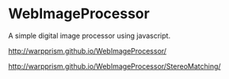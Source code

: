 # WebImageProcessor
A simple digital image processor using javascript.

<http://warpprism.github.io/WebImageProcessor/>

<http://warpprism.github.io/WebImageProcessor/StereoMatching/>
